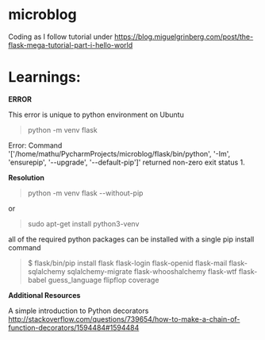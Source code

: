 # microblog
Coding as I follow tutorial under https://blog.miguelgrinberg.com/post/the-flask-mega-tutorial-part-i-hello-world


# Learnings:
**ERROR**

This error is unique to python environment on Ubuntu
>python -m venv flask

Error: Command '['/home/mathu/PycharmProjects/microblog/flask/bin/python', '-Im', 'ensurepip', '--upgrade', '--default-pip']' returned non-zero exit status 1.

**Resolution**
>python -m venv flask --without-pip

or

>sudo apt-get install python3-venv

all of the required python packages can be installed with a single pip install command

>$ flask/bin/pip install flask flask-login flask-openid flask-mail flask-sqlalchemy sqlalchemy-migrate flask-whooshalchemy flask-wtf flask-babel guess_language flipflop coverage

**Additional Resources**

A simple introduction to Python decorators
http://stackoverflow.com/questions/739654/how-to-make-a-chain-of-function-decorators/1594484#1594484

